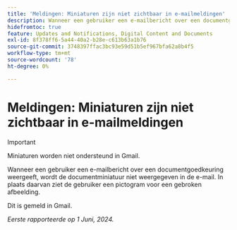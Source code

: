 ```yaml
---
title: 'Meldingen: Miniaturen zijn niet zichtbaar in e-mailmeldingen'
description: Wanneer een gebruiker een e-mailbericht over een documentgoedkeuring weergeeft, wordt de documentminiatuur niet weergegeven in de e-mail.
hidefromtoc: true
feature: Updates and Notifications, Digital Content and Documents
exl-id: 8f378ff6-5a44-40a2-b28e-c613b63a1b76
source-git-commit: 3748397ffac3bc93e59d51b5ef967bfa62a8b4f5
workflow-type: tm+mt
source-wordcount: '78'
ht-degree: 0%

---
```


# Meldingen: Miniaturen zijn niet zichtbaar in e-mailmeldingen

<!-- 
>[!NOTE]
>
>This issue was fixed on July 29, 2024.

-->

>[!IMPORTANT]
>
>Miniaturen worden niet ondersteund in Gmail.

Wanneer een gebruiker een e-mailbericht over een documentgoedkeuring weergeeft, wordt de documentminiatuur niet weergegeven in de e-mail. In plaats daarvan ziet de gebruiker een pictogram voor een gebroken afbeelding.

Dit is gemeld in Gmail.

_Eerste rapporteerde op 1 Juni, 2024._
